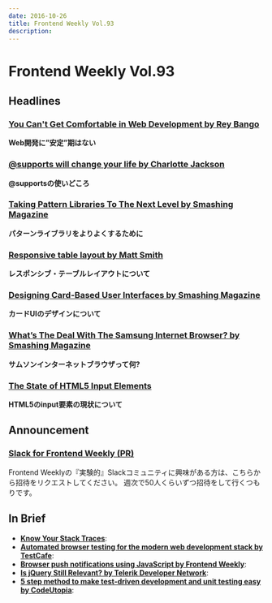 ```yaml
---
date: 2016-10-26
title: Frontend Weekly Vol.93
description: 
---
```


# Frontend Weekly Vol.93

## Headlines

### [You Can't Get Comfortable in Web Development by Rey Bango](http://blog.reybango.com/2016/10/07/you-cant-get-comfortable-in-web-development-anymore/)

**Web開発に”安定”期はない**

### [@supports will change your life by Charlotte Jackson](http://www.lottejackson.com/learning/supports-will-change-your-life)

**@supportsの使いどころ**

### [Taking Pattern Libraries To The Next Level by Smashing Magazine](https://www.smashingmagazine.com/taking-pattern-libraries-next-level/)

**パターンライブラリをよりよくするために**

### [Responsive table layout by Matt Smith](http://allthingssmitty.com/2016/10/03/responsive-table-layout/)

**レスポンシブ・テーブルレイアウトについて**

### [Designing Card-Based User Interfaces by Smashing Magazine](https://www.smashingmagazine.com/2016/10/designing-card-based-user-interfaces/)

**カードUIのデザインについて**

### [What’s The Deal With The Samsung Internet Browser? by Smashing Magazine](https://www.smashingmagazine.com/2016/10/whats-the-deal-with-the-samsung-internet-browser/)

**サムソンインターネットブラウザって何?**

### [The State of HTML5 Input Elements](https://www.sitepoint.com/the-state-of-html5-input-elements/)

**HTML5のinput要素の現状について**

## Announcement

### [Slack for Frontend Weekly (PR)](https://studiomohawk.typeform.com/to/Kj8Gaj)

Frontend Weeklyの『実験的』Slackコミュニティに興味がある方は、こちらから招待をリクエストしてください。 週次で50人くらいずつ招待をして行くつもりです。

## In Brief

* [**Know Your Stack Traces**](https://elendur.com/2016/10/06/know-your-stack-traces-en/): 
* [**Automated browser testing for the modern web development stack by TestCafe**](http://devexpress.github.io/testcafe/): 
* [**Browser push notifications using JavaScript by Frontend Weekly**](https://medium.com/front-end-hacking/browser-push-notifications-using-javascript-10453a78110#.d8aj0ryqr): 
* [**Is jQuery Still Relevant? by Telerik Developer Network**](http://developer.telerik.com/featured/is-jquery-still-relevant/): 
* [**5 step method to make test-driven development and unit testing easy by CodeUtopia**](http://codeutopia.net/blog/2016/10/10/5-step-method-to-make-test-driven-development-and-unit-testing-easy/): 